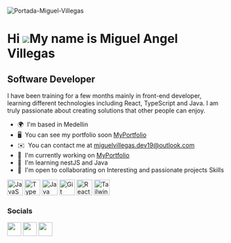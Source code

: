 
![Portada-Miguel-Villegas]([https://www.canva.com/design/DAFygl9oscA/BqLr4JjAZF1hHOpY5bpuOA/edit](https://www.canva.com/design/DAFygl9oscA/BqLr4JjAZF1hHOpY5bpuOA/edit?utm_content=DAFygl9oscA&utm_campaign=designshare&utm_medium=link2&utm_source=sharebutton))

Hi ![](https://user-images.githubusercontent.com/18350557/176309783-0785949b-9127-417c-8b55-ab5a4333674e.gif)My name is Miguel Angel Villegas
=============================================================================================================================================

Software Developer
------------------

I have been training for a few months mainly in front-end developer, learning different technologies including React, TypeScript and Java. I am truly passionate about creating solutions that other people can enjoy.

*   🌍  I'm based in Medellin
*   🖥️  You can see my portfolio soon [MyPortfolio](http://#)
*   ✉️  You can contact me at [miguelvillegas.dev19@outlook.com](mailto:miguelvillegas.dev19@outlook.com)
*   🚀  I'm currently working on [MyPortfolio](http://#)
*   🧠  I'm learning nestJS and Java
*   🤝  I'm open to collaborating on Interesting and passionate projects Skills 
<p align="left">
<a href="https://developer.mozilla.org/en-US/docs/Web/JavaScript" target="_blank" rel="noreferrer"><img src="https://raw.githubusercontent.com/danielcranney/readme-generator/main/public/icons/skills/javascript-colored.svg" width="36" height="36" alt="JavaScript" /></a>
<a href="https://www.typescriptlang.org/" target="_blank" rel="noreferrer"><img src="https://raw.githubusercontent.com/danielcranney/readme-generator/main/public/icons/skills/typescript-colored.svg" width="36" height="36" alt="TypeScript" /></a>
<a href="https://www.oracle.com/java/" target="_blank" rel="noreferrer"><img src="https://raw.githubusercontent.com/danielcranney/readme-generator/main/public/icons/skills/java-colored.svg" width="36" height="36" alt="Java" /></a>
<a href="https://git-scm.com/" target="_blank" rel="noreferrer"><img src="https://raw.githubusercontent.com/danielcranney/readme-generator/main/public/icons/skills/git-colored.svg" width="36" height="36" alt="Git" /></a>
<a href="https://reactjs.org/" target="_blank" rel="noreferrer"><img src="https://raw.githubusercontent.com/danielcranney/readme-generator/main/public/icons/skills/react-colored.svg" width="36" height="36" alt="React" /></a>
<a href="https://tailwindcss.com/" target="_blank" rel="noreferrer"><img src="https://raw.githubusercontent.com/danielcranney/readme-generator/main/public/icons/skills/tailwindcss-colored.svg" width="36" height="36" alt="TailwindCSS" /></a>
</p>

### Socials
                  
<p align="left"> <a href="https://discord.com/users/_miguelvillegas_" target="_blank" rel="noreferrer"><img src="https://raw.githubusercontent.com/danielcranney/readme-generator/main/public/icons/socials/discord.svg" width="32" height="32" /></a> <a href="https://www.github.com/Mvillegas18" target="_blank" rel="noreferrer"><img src="https://raw.githubusercontent.com/danielcranney/readme-generator/main/public/icons/socials/github-dark.svg" width="32" height="32" /></a> <a href="https://www.linkedin.com/in/miguel-angel-villegas-arango" target="_blank" rel="noreferrer"><img src="https://raw.githubusercontent.com/danielcranney/readme-generator/main/public/icons/socials/linkedin.svg" width="32" height="32" /></a></p>




